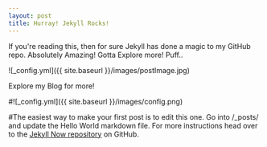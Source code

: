 ```yaml
---
layout: post
title: Hurray! Jekyll Rocks!
---
```


If you're reading this, then for sure Jekyll has done a magic to my GitHub repo. Absolutely Amazing! Gotta Explore more! Puff..

![_config.yml]({{ site.baseurl }}/images/postImage.jpg)

Explore my Blog for more!

#![_config.yml]({{ site.baseurl }}/images/config.png)

#The easiest way to make your first post is to edit this one. Go into /_posts/ and update the Hello World markdown file. For more instructions head over to the [Jekyll Now repository](https://github.com/barryclark/jekyll-now) on GitHub.